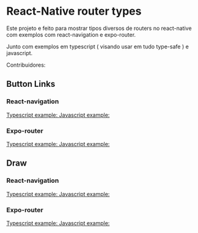 # React-Native router types

Este projeto e feito para mostrar tipos diversos de routers no react-native com exemplos com react-navigation e expo-router.

Junto com exemplos em typescript ( visando usar em tudo type-safe ) e javascript.

Contribuidores:

## Button Links

### React-navigation

<a href=""> Typescript example: </a>
<a href=""> Javascript example: </a>

### Expo-router

<a href=""> Typescript example: </a>
<a href=""> Javascript example: </a>

## Draw

### React-navigation

<a href=""> Typescript example: </a>
<a href=""> Javascript example: </a>

### Expo-router

<a href=""> Typescript example: </a>
<a href=""> Javascript example: </a>
